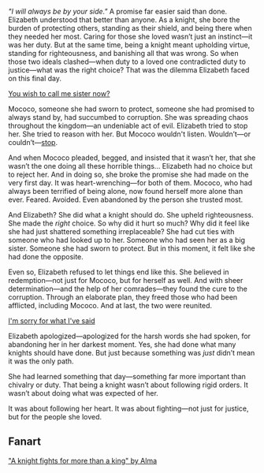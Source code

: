 <!-- title: Keeping My Promise -->

_"I will always be by your side."_ A promise far easier said than done. Elizabeth understood that better than anyone. As a knight, she bore the burden of protecting others, standing as their shield, and being there when they needed her most. Caring for those she loved wasn’t just an instinct—it was her duty. But at the same time, being a knight meant upholding virtue, standing for righteousness, and banishing all that was wrong. So when those two ideals clashed—when duty to a loved one contradicted duty to justice—what was the right choice? That was the dilemma Elizabeth faced on this final day.

[You wish to call me sister now?](#embed:https://www.youtube.com/live/_urPfTQnLes?feature=shared&t=10236)

Mococo, someone she had sworn to protect, someone she had promised to always stand by, had succumbed to corruption. She was spreading chaos throughout the kingdom—an undeniable act of evil. Elizabeth tried to stop her. She tried to reason with her. But Mococo wouldn't listen. Wouldn’t—or couldn’t—[stop](https://www.youtube.com/live/_urPfTQnLes?feature=shared&t=10033).

And when Mococo pleaded, begged, and insisted that it wasn’t her, that she wasn’t the one doing all these horrible things… Elizabeth had no choice but to reject her. And in doing so, she broke the promise she had made on the very first day. It was heart-wrenching—for both of them. Mococo, who had always been terrified of being alone, now found herself more alone than ever. Feared. Avoided. Even abandoned by the person she trusted most.

And Elizabeth? She did what a knight should do. She upheld righteousness. She made the _right_ choice. So why did it hurt so much? Why did it feel like she had just shattered something irreplaceable? She had cut ties with someone who had looked up to her. Someone who had seen her as a big sister. Someone she had sworn to protect. But in this moment, it felt like she had done the opposite.

Even so, Elizabeth refused to let things end like this. She believed in redemption—not just for Mococo, but for herself as well. And with sheer determination—and the help of her comrades—they found the cure to the corruption. Through an elaborate plan, they freed those who had been afflicted, including Mococo. And at last, the two were reunited.

[I'm sorry for what I've said](#embed:https://www.youtube.com/live/_urPfTQnLes?feature=shared&t=12661)

Elizabeth apologized—apologized for the harsh words she had spoken, for abandoning her in her darkest moment. Yes, she had done what many knights should have done. But just because something was _just_ didn’t mean it was the only path.

She had learned something that day—something far more important than chivalry or duty. That being a knight wasn’t about following rigid orders. It wasn’t about doing what was expected of her.

It was about following her heart. It was about fighting—not just for justice, but for the people she loved.

## Fanart

["A knight fights for more than a king" by Alma](https://x.com/A1ma3ru/status/1832977664514179283)
